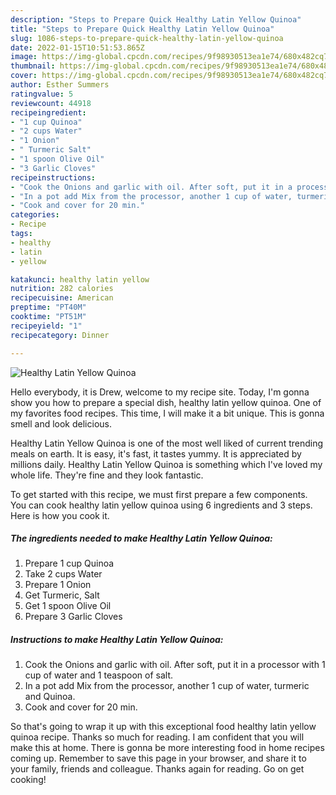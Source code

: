 ```yaml
---
description: "Steps to Prepare Quick Healthy Latin Yellow Quinoa"
title: "Steps to Prepare Quick Healthy Latin Yellow Quinoa"
slug: 1086-steps-to-prepare-quick-healthy-latin-yellow-quinoa
date: 2022-01-15T10:51:53.865Z
image: https://img-global.cpcdn.com/recipes/9f98930513ea1e74/680x482cq70/healthy-latin-yellow-quinoa-recipe-main-photo.jpg
thumbnail: https://img-global.cpcdn.com/recipes/9f98930513ea1e74/680x482cq70/healthy-latin-yellow-quinoa-recipe-main-photo.jpg
cover: https://img-global.cpcdn.com/recipes/9f98930513ea1e74/680x482cq70/healthy-latin-yellow-quinoa-recipe-main-photo.jpg
author: Esther Summers
ratingvalue: 5
reviewcount: 44918
recipeingredient:
- "1 cup Quinoa"
- "2 cups Water"
- "1 Onion"
- " Turmeric Salt"
- "1 spoon Olive Oil"
- "3 Garlic Cloves"
recipeinstructions:
- "Cook the Onions and garlic with oil. After soft, put it in a processor with 1 cup of water and 1 teaspoon of salt."
- "In a pot add Mix from the processor, another 1 cup of water, turmeric and Quinoa."
- "Cook and cover for 20 min."
categories:
- Recipe
tags:
- healthy
- latin
- yellow

katakunci: healthy latin yellow 
nutrition: 282 calories
recipecuisine: American
preptime: "PT40M"
cooktime: "PT51M"
recipeyield: "1"
recipecategory: Dinner

---
```



![Healthy Latin Yellow Quinoa](https://img-global.cpcdn.com/recipes/9f98930513ea1e74/680x482cq70/healthy-latin-yellow-quinoa-recipe-main-photo.jpg)

Hello everybody, it is Drew, welcome to my recipe site. Today, I'm gonna show you how to prepare a special dish, healthy latin yellow quinoa. One of my favorites food recipes. This time, I will make it a bit unique. This is gonna smell and look delicious.



Healthy Latin Yellow Quinoa is one of the most well liked of current trending meals on earth. It is easy, it's fast, it tastes yummy. It is appreciated by millions daily. Healthy Latin Yellow Quinoa is something which I've loved my whole life. They're fine and they look fantastic.


To get started with this recipe, we must first prepare a few components. You can cook healthy latin yellow quinoa using 6 ingredients and 3 steps. Here is how you cook it.

<!--inarticleads1-->

##### The ingredients needed to make Healthy Latin Yellow Quinoa:

1. Prepare 1 cup Quinoa
1. Take 2 cups Water
1. Prepare 1 Onion
1. Get  Turmeric, Salt
1. Get 1 spoon Olive Oil
1. Prepare 3 Garlic Cloves




<!--inarticleads2-->

##### Instructions to make Healthy Latin Yellow Quinoa:

1. Cook the Onions and garlic with oil. After soft, put it in a processor with 1 cup of water and 1 teaspoon of salt.
1. In a pot add Mix from the processor, another 1 cup of water, turmeric and Quinoa.
1. Cook and cover for 20 min.




So that's going to wrap it up with this exceptional food healthy latin yellow quinoa recipe. Thanks so much for reading. I am confident that you will make this at home. There is gonna be more interesting food in home recipes coming up. Remember to save this page in your browser, and share it to your family, friends and colleague. Thanks again for reading. Go on get cooking!

